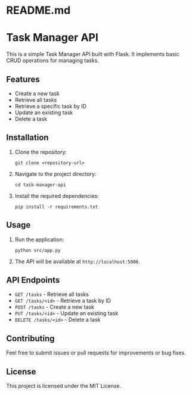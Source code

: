 # README.md

# Task Manager API

This is a simple Task Manager API built with Flask. It implements basic CRUD operations for managing tasks.

## Features

- Create a new task
- Retrieve all tasks
- Retrieve a specific task by ID
- Update an existing task
- Delete a task

## Installation

1. Clone the repository:
   ```
   git clone <repository-url>
   ```

2. Navigate to the project directory:
   ```
   cd task-manager-api
   ```

3. Install the required dependencies:
   ```
   pip install -r requirements.txt
   ```

## Usage

1. Run the application:
   ```
   python src/app.py
   ```

2. The API will be available at `http://localhost:5000`.

## API Endpoints

- `GET /tasks` - Retrieve all tasks
- `GET /tasks/<id>` - Retrieve a task by ID
- `POST /tasks` - Create a new task
- `PUT /tasks/<id>` - Update an existing task
- `DELETE /tasks/<id>` - Delete a task

## Contributing

Feel free to submit issues or pull requests for improvements or bug fixes.

## License

This project is licensed under the MIT License.